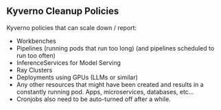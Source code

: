 ## Kyverno Cleanup Policies

Kyverno policies that can scale down / report:

- Workbenches
- Pipelines (running pods that run too long) (and pipelines scheduled to run too often)
- InferenceServices for Model Serving
- Ray Clusters
- Deployments using GPUs (LLMs or similar)
- Any other resources that might have been created and results in a constantly running pod. Apps, microservices, databases, etc… 
- Cronjobs also need to be auto-turned off after a while. 

